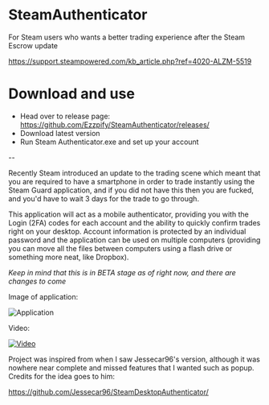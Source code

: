 # SteamAuthenticator
For Steam users who wants a better trading experience after the Steam Escrow update

https://support.steampowered.com/kb_article.php?ref=4020-ALZM-5519

# Download and use
* Head over to release page: https://github.com/Ezzpify/SteamAuthenticator/releases/
* Download latest version
* Run Steam Authenticator.exe and set up your account

--

Recently Steam introduced an update to the trading scene which meant that you are required to have a smartphone in order to trade 
instantly using the Steam Guard application, and if you did not have this then you are fucked, and you'd have to wait 3 days for the trade 
to go through.

This application will act as a mobile authenticator, providing you with the Login (2FA) codes for each account and the ability 
to quickly confirm trades right on your desktop. Account information is protected by an individual password and the application 
can be used on multiple computers (providing you can move all the files between computers using a flash drive or something more neat, like Dropbox).

*Keep in mind that this is in BETA stage as of right now, and there are changes to come*

Image of application:

![Application](http://i.imgur.com/eYwVYWg.png)


Video: 

[![Video](http://img.youtube.com/vi/6TeS_htvr3Y/0.jpg)](http://www.youtube.com/watch?v=6TeS_htvr3Y)

Project was inspired from when I saw Jessecar96's version, although it was nowhere near complete and missed features that I wanted such as popup.
Credits for the idea goes to him:

https://github.com/Jessecar96/SteamDesktopAuthenticator/
